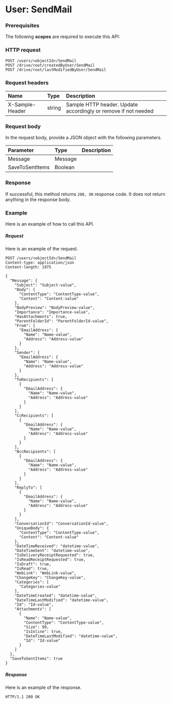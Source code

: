 # User: SendMail


### Prerequisites
The following **scopes** are required to execute this API: 
### HTTP request
<!-- { "blockType": "ignored" } -->
```http
POST /users/<objectId>/SendMail
POST /drive/root/createdByUser/SendMail
POST /drive/root/lastModifiedByUser/SendMail

```
### Request headers
| Name       | Type | Description|
|:---------------|:--------|:----------|
| X-Sample-Header  | string  | Sample HTTP header. Update accordingly or remove if not needed|

### Request body
In the request body, provide a JSON object with the following parameters.

| Parameter	   | Type	|Description|
|:---------------|:--------|:----------|
|Message|Message||
|SaveToSentItems|Boolean||

### Response
If successful, this method returns `200, OK` response code. It does not return anything in the response body.

### Example
Here is an example of how to call this API.
##### Request
Here is an example of the request.
<!-- {
  "blockType": "request",
  "name": "user_sendmail"
}-->
```http
POST /users/<objectId>/SendMail
Content-type: application/json
Content-length: 1975

{
  "Message": {
    "Subject": "Subject-value",
    "Body": {
      "ContentType": "ContentType-value",
      "Content": "Content-value"
    },
    "BodyPreview": "BodyPreview-value",
    "Importance": "Importance-value",
    "HasAttachments": true,
    "ParentFolderId": "ParentFolderId-value",
    "From": {
      "EmailAddress": {
        "Name": "Name-value",
        "Address": "Address-value"
      }
    },
    "Sender": {
      "EmailAddress": {
        "Name": "Name-value",
        "Address": "Address-value"
      }
    },
    "ToRecipients": [
      {
        "EmailAddress": {
          "Name": "Name-value",
          "Address": "Address-value"
        }
      }
    ],
    "CcRecipients": [
      {
        "EmailAddress": {
          "Name": "Name-value",
          "Address": "Address-value"
        }
      }
    ],
    "BccRecipients": [
      {
        "EmailAddress": {
          "Name": "Name-value",
          "Address": "Address-value"
        }
      }
    ],
    "ReplyTo": [
      {
        "EmailAddress": {
          "Name": "Name-value",
          "Address": "Address-value"
        }
      }
    ],
    "ConversationId": "ConversationId-value",
    "UniqueBody": {
      "ContentType": "ContentType-value",
      "Content": "Content-value"
    },
    "DateTimeReceived": "datetime-value",
    "DateTimeSent": "datetime-value",
    "IsDeliveryReceiptRequested": true,
    "IsReadReceiptRequested": true,
    "IsDraft": true,
    "IsRead": true,
    "WebLink": "WebLink-value",
    "ChangeKey": "ChangeKey-value",
    "Categories": [
      "Categories-value"
    ],
    "DateTimeCreated": "datetime-value",
    "DateTimeLastModified": "datetime-value",
    "Id": "Id-value",
    "Attachments": [
      {
        "Name": "Name-value",
        "ContentType": "ContentType-value",
        "Size": 99,
        "IsInline": true,
        "DateTimeLastModified": "datetime-value",
        "Id": "Id-value"
      }
    ]
  },
  "SaveToSentItems": true
}
```

##### Response
Here is an example of the response.
<!-- {
  "blockType": "response",
  "truncated": false,
  "@odata.type": "microsoft.graph.none"
} -->
```http
HTTP/1.1 200 OK
```

<!-- uuid: 471a2c59-bab4-44e4-9c71-22f6ed6deb71
2015-10-19 10:04:39 UTC -->
<!-- {
  "type": "#page.annotation",
  "description": "User: SendMail",
  "keywords": "",
  "section": "documentation",
  "tocPath": ""
}-->